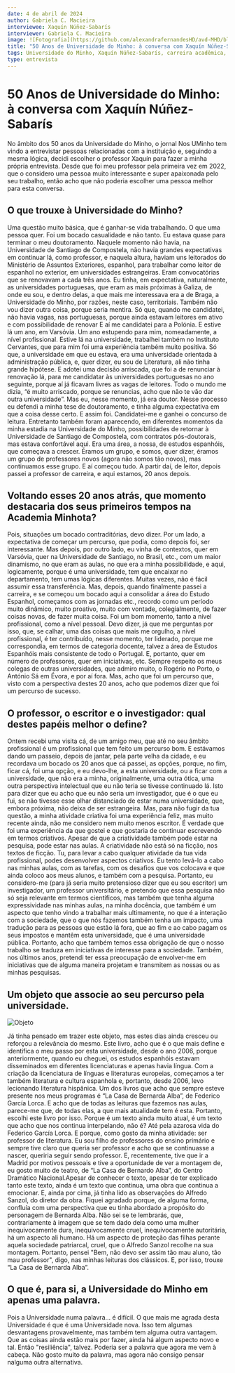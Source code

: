 ```yaml
---
date: 4 de abril de 2024
author: Gabriela C. Macieira
interviewee: Xaquín Núñez-Sabarís
interviewer: Gabriela C. Macieira
image: ![Fotografia](https://github.com/alexandrafernandesHD/avd-MHD/blob/8c5c4e1474431d5578103a841b335c209ee004eb/Arquivo_UMSombra/EntrevistasAVD/GabrielaMacieira/IMG_2469.JPG)
title: "50 Anos de Universidade do Minho: à conversa com Xaquín Núñez-Sabarís"
tags: Universidade do Minho, Xaquín Núñez-Sabarís, carreira acadêmica, estudos espanhóis, literatura hispânica.
type: entrevista
---
```



# 50 Anos de Universidade do Minho: à conversa com Xaquín Núñez-Sabarís

No âmbito dos 50 anos da Universidade do Minho, o jornal Nos UMinho tem vindo a entrevistar pessoas relacionadas com a instituição e, seguindo a mesma lógica, decidi escolher o professor Xaquín para fazer a minha própria entrevista. Desde que foi meu professor pela primeira vez em 2022, que o considero uma pessoa muito interessante e super apaixonada pelo seu trabalho, então acho que não poderia escolher uma pessoa melhor para esta conversa.


## O que trouxe à Universidade do Minho?

Uma questão muito básica, que é ganhar-se vida trabalhando. O que uma pessoa quer. Foi um bocado casualidade e não tanto. Eu estava quase para terminar o meu doutoramento. Naquele momento não havia, na Universidade de Santiago de Compostela, não havia grandes expectativas em continuar lá, como professor, e naquela altura, haviam uns leitorados do Ministério de Assuntos Exteriores, espanhol, para trabalhar como leitor de espanhol no exterior, em universidades estrangeiras. Eram convocatórias que se renovavam a cada três anos. Eu tinha, em expectativa, naturalmente, as universidades portuguesas, que eram as mais próximas à Galiza, de onde eu sou, e dentro delas, a que mais me interessava era a de Braga, a Universidade do Minho, por razões, neste caso, territoriais. Também não vou dizer outra coisa, porque seria mentira. Só que, quando me candidatei, não havia vagas, nas portuguesas, porque ainda estavam leitores em ativo e com possibilidade de renovar E aí me candidatei para a Polónia. E estive lá um ano, em Varsóvia. Um ano estupendo para mim, nomeadamente, a nível profissional. Estive lá na universidade, trabalhei também no Instituto Cervantes, que para mim foi uma experiência também muito positiva. Só que, a universidade em que eu estava, era uma universidade orientada à administração pública, e, quer dizer, eu sou de Literatura, ali não tinha grande hipótese. E adotei uma decisão arriscada, que foi a de renunciar à renovação lá, para me candidatar às universidades portuguesas no ano seguinte, porque aí já ficavam livres as vagas de leitores. Todo o mundo me dizia, “é muito arriscado, porque se renuncias, acho que não te vão dar outra universidade”. Mas eu, nesse momento, já era doutor. Nesse processo eu defendi a minha tese de doutoramento, e tinha alguma expectativa em que a coisa desse certo. E assim foi. Candidatei-me e ganhei o concurso de leitura. Entretanto também foram aparecendo, em diferentes momentos da minha estadia na Universidade do Minho, possibilidades de retornar à Universidade de Santiago de Compostela, com contratos pós-doutorais, mas estava confortável aqui. Era uma área, a nossa, de estudos espanhóis, que começava a crescer. Éramos um grupo, e somos, quer dizer, éramos um grupo de professores novos (agora não somos tão novos), mas continuamos esse grupo. E aí começou tudo. A partir daí, de leitor, depois passei a professor de carreira, e aqui estamos, 20 anos depois.


## Voltando esses 20 anos atrás, que momento destacaria dos seus primeiros tempos na Academia Minhota?

Pois, situações um bocado contraditórias, devo dizer. Por um lado, a expectativa de começar um percurso, que podia, como depois foi, ser interessante. Mas depois, por outro lado, eu vinha de contextos, quer em Varsóvia, quer na Universidade de Santiago, no Brasil, etc., com um maior dinamismo, no que eram as aulas, no que era a minha possibilidade, e aqui, logicamente, porque é uma universidade, tem que encaixar no departamento, tem umas lógicas diferentes. Muitas vezes, não é fácil assumir essa transferência. Mas, depois, quando finalmente passei a carreira, e se começou um bocado aqui a consolidar a área do Estudo Espanhol, começamos com as jornadas etc., recordo como um período muito dinâmico, muito proativo, muito com vontade, colegialmente, de fazer coisas novas, de fazer muita coisa. Foi um bom momento, tanto a nível profissional, como a nível pessoal. Devo dizer, já que me perguntas por isso, que, se calhar, uma das coisas que mais me orgulho, a nível profissional, é ter contribuído, nesse momento, ter liderado, porque me correspondia, em termos de categoria docente, talvez a área de Estudos Espanhóis mais consistente de todo o Portugal. E, portanto, quer em número de professores, quer em iniciativas, etc. Sempre respeito os meus colegas de outras universidades, que admiro muito, o Rogério no Porto, o António Sá em Évora, e por aí fora. Mas, acho que foi um percurso que, visto com a perspectiva destes 20 anos, acho que podemos dizer que foi um percurso de sucesso.


## O professor, o escritor e o investigador: qual destes papéis melhor o define?

Ontem recebi uma visita cá, de um amigo meu, que até no seu âmbito profissional é um profissional que tem feito um percurso bom. E estávamos dando um passeio, depois de jantar, pela parte velha da cidade, e eu recordava um bocado os 20 anos que cá passei, as opções, porque, no fim, ficar cá, foi uma opção, e eu devo-lhe, a esta universidade, ou a ficar com a universidade, que não era a minha, originalmente, uma outra ótica, uma outra perspectiva intelectual que eu não teria se tivesse continuado lá. Isto para dizer que eu acho que eu não seria um investigador, que é o que eu fui, se não tivesse esse olhar distanciado de estar numa universidade, que, embora próxima, não deixa de ser estrangeira. Mas, para não fugir da tua questão, a minha atividade criativa foi uma experiência feliz, mas muito recente ainda, não me considero nem muito menos escritor. É verdade que foi uma experiência da que gostei e que gostaria de continuar escrevendo em termos criativos. Apesar de que a criatividade também pode estar na pesquisa, pode estar nas aulas. A criatividade não está só na ficção, nos textos de ficção. Tu, para levar a cabo qualquer atividade da tua vida profissional, podes desenvolver aspectos criativos. Eu tento levá-lo a cabo nas minhas aulas, com as tarefas, com os desafios que vos colocava e que ainda coloco aos meus alunos, e também com a pesquisa. Portanto, eu considero-me (para já seria muito pretensioso dizer que eu sou escritor) um investigador, um professor universitário, e pretendo que essa pesquisa não só seja relevante em termos científicos, mas também que tenha alguma expressividade nas minhas aulas, na minha docência, que também é um aspecto que tenho vindo a trabalhar mais ultimamente, no que é a interação com a sociedade, que o que nós fazemos também tenha um impacto, uma tradução para as pessoas que estão lá fora, que ao fim e ao cabo pagam os seus impostos e mantêm esta universidade, que é uma universidade pública. Portanto, acho que também temos essa obrigação de que o nosso trabalho se traduza em iniciativas de interesse para a sociedade. Também, nos últimos anos, pretendi ter essa preocupação de envolver-me em iniciativas que de alguma maneira projetam e transmitem as nossas ou as minhas pesquisas. 


## Um objeto que associe ao seu percurso pela universidade.
![Objeto](https://github.com/alexandrafernandesHD/avd-MHD/blob/193ddc9737eb098480c60bfa9a30fc33665cd1d2/Arquivo_UMSombra/EntrevistasAVD/GabrielaMacieira/IMG_2462.jpg)

Já tinha pensado em trazer este objeto, mas estes dias ainda cresceu ou reforçou a relevância do mesmo. Este livro, acho que é o que mais define e identifica o meu passo por esta universidade, desde o ano 2006, porque anteriormente, quando eu cheguei, os estudos espanhóis estavam disseminados em diferentes licenciaturas e apenas havia língua. Com a criação da licenciatura de línguas e literaturas europeias, começamos a ter também literatura e cultura espanhola e, portanto, desde 2006, levo lecionando literatura hispânica. Um dos livros que acho que sempre esteve presente nos meus programas é “La Casa de Bernarda Alba”, de Federico García Lorca. E acho que de todas as leituras que fazemos nas aulas, parece-me que, de todas elas, a que mais atualidade tem é esta. Portanto, escolhi este livro por isso. Porque é um texto ainda muito atual, é um texto que acho que nos continua interpelando, não é? Até pela azarosa vida do Federico García Lorca. E porque, como gosto da minha atividade: ser professor de literatura. Eu sou filho de professores do ensino primário e sempre tive claro que queria ser professor e acho que se continuasse a nascer, queriria seguir sendo professor. E, recentemente, tive que ir a Madrid por motivos pessoais e tive a oportunidade de ver a montagem de, eu gosto muito de teatro, de “La Casa de Bernardo Alba”, do Centro Dramático Nacional.Apesar de conhecer o texto, apesar de ter explicado tanto este texto, ainda é um texto que continua, uma obra que continua a emocionar. E, ainda por cima, já tinha lido as observações do Alfredo Sanzol, do diretor da obra. Fiquei agradado porque, de alguma forma, confluía com uma perspectiva que eu tinha abordado a propósito do personagem de Bernarda Alba. Não sei se te lembrarás, que, contrariamente à imagem que se tem dado dela como uma mulher inequivocamente dura, inequivocamente cruel, inequivocamente autoritária, há um aspecto ali humano. Há um aspecto de proteção das filhas perante aquela sociedade patriarcal, cruel, que o Alfredo Sanzol recolhe na sua montagem. Portanto, pensei "Bem, não devo ser assim tão mau aluno, tão mau professor", digo, nas minhas leituras dos clássicos. E, por isso, trouxe “La Casa de Bernarda Alba”.


##  O que é, para si, a Universidade do Minho em apenas uma palavra.

Pois a Universidade numa palavra… é difícil. O que mais me agrada desta Universidade é que é uma Universidade nova. Isso tem algumas desvantagens provavelmente, mas também tem alguma outra vantagem. Que as coisas ainda estão mais por fazer, ainda há algum aspecto novo e tal. Então "resiliência", talvez. Poderia ser a palavra que agora me vem à cabeça. Não gosto muito da palavra, mas agora não consigo pensar nalguma outra alternativa.

